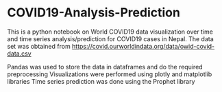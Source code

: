 # COVID19-Analysis-Prediction

This is a python notebook on World COVID19 data visualization over time and time series analysis/prediction for COVID19 cases in Nepal.
The data set was obtained from https://covid.ourworldindata.org/data/owid-covid-data.csv

Pandas was used to store the data in dataframes and do the required preprocessing
Visualizations were performed using plotly and matplotlib libraries
Time series prediction was done using the Prophet library 
